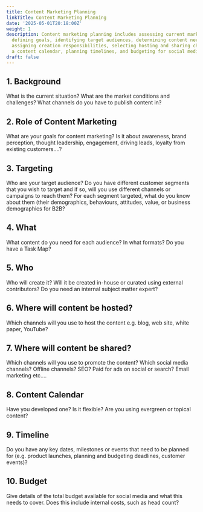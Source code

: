 ```yaml
---
title: Content Marketing Planning
linkTitle: Content Marketing Planning
date: '2025-05-01T20:18:00Z'
weight: 1
description: Content marketing planning includes assessing current market conditions,
  defining goals, identifying target audiences, determining content needs and formats,
  assigning creation responsibilities, selecting hosting and sharing channels, developing
  a content calendar, planning timelines, and budgeting for social media efforts.
draft: false
---
```



## 1.	Background 

What is the current situation? What are the market conditions and challenges? What channels do you have to publish content in? 





## 2.	Role of Content Marketing 

What are your goals for content marketing? Is it about awareness, brand perception, thought leadership, engagement, driving leads, loyalty from existing customers….? 





## 3.	Targeting 

Who are your target audience? Do you have different customer segments that you wish to target and if so, will you use different channels or campaigns to reach them? For each segment targeted, what do you know about them (their demographics, behaviours, attitudes, value, or business demographics for B2B? 





## 4.	What 

What content do you need for each audience? In what formats? Do you have a Task Map? 





## 5.	Who 

Who will create it? Will it be created in-house or curated using external contributors? Do you need an internal subject matter expert? 





## 6.	Where will content be hosted? 

Which channels will you use to host the content e.g. blog, web site, white paper, YouTube? 





## 7.	Where will content be shared? 

Which channels will you use to promote the content? Which social media channels? Offline channels? SEO? Paid for ads on social or search? Email marketing etc…. 





## 8.	Content Calendar 

Have you developed one? Is it flexible? Are you using evergreen or topical content? 





## 9.	Timeline 

Do you have any key dates, milestones or events that need to be planned for (e.g. product launches, planning and budgeting deadlines, customer events)? 





## 10.	Budget 

Give details of the total budget available for social media and what this needs to cover. Does this include internal costs, such as head count?